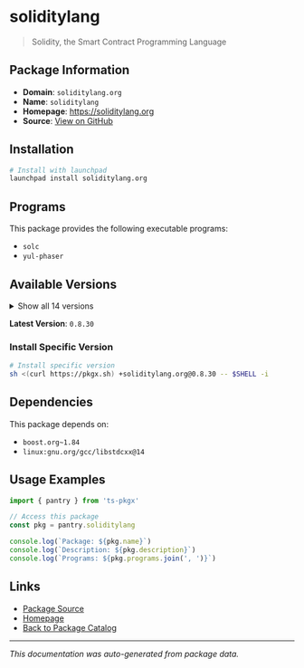 # soliditylang

> Solidity, the Smart Contract Programming Language

## Package Information

- **Domain**: `soliditylang.org`
- **Name**: `soliditylang`
- **Homepage**: https://soliditylang.org
- **Source**: [View on GitHub](https://github.com/pkgxdev/pantry/tree/main/projects/soliditylang.org/package.yml)

## Installation

```bash
# Install with launchpad
launchpad install soliditylang.org
```

## Programs

This package provides the following executable programs:

- `solc`
- `yul-phaser`

## Available Versions

<details>
<summary>Show all 14 versions</summary>

- `0.8.30`, `0.8.29`, `0.8.28`, `0.8.27`, `0.8.26`
- `0.8.25`, `0.8.24`, `0.8.23`, `0.8.22`, `0.8.21`
- `0.8.20`, `0.8.19`, `0.8.18`, `0.8.17`

</details>

**Latest Version**: `0.8.30`

### Install Specific Version

```bash
# Install specific version
sh <(curl https://pkgx.sh) +soliditylang.org@0.8.30 -- $SHELL -i
```

## Dependencies

This package depends on:

- `boost.org~1.84`
- `linux:gnu.org/gcc/libstdcxx@14`

## Usage Examples

```typescript
import { pantry } from 'ts-pkgx'

// Access this package
const pkg = pantry.soliditylang

console.log(`Package: ${pkg.name}`)
console.log(`Description: ${pkg.description}`)
console.log(`Programs: ${pkg.programs.join(', ')}`)
```

## Links

- [Package Source](https://github.com/pkgxdev/pantry/tree/main/projects/soliditylang.org/package.yml)
- [Homepage](https://soliditylang.org)
- [Back to Package Catalog](../../package-catalog.md)

---

*This documentation was auto-generated from package data.*
